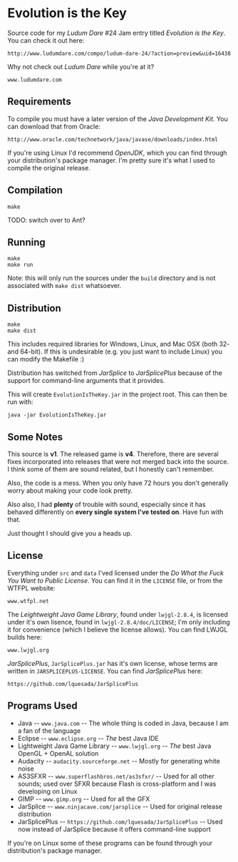 Evolution is the Key
====================

Source code for my _Ludum Dare_ #24 Jam entry titled _Evolution is the Key_.
You can check it out here:

```
http://www.ludumdare.com/compo/ludum-dare-24/?action=preview&uid=16438
```

Why not check out _Ludum Dare_ while you're at it?

```
www.ludumdare.com
```

Requirements
------------

To compile you must have a later version of the _Java Development Kit_. You can
download that from Oracle:

```
http://www.oracle.com/technetwork/java/javase/downloads/index.html
```

If you're using Linux I'd recommend _OpenJDK_, which you can find through your
distribution's package manager. I'm pretty sure it's what I used to compile the
original release.

Compilation
-----------

```
make
```

TODO: switch over to Ant?

Running
-------

```
make
make run
```

Note: this will only run the sources under the `build` directory and is not
associated with `make dist` whatsoever.

Distribution
------------

```
make
make dist
```

This includes required libraries for Windows, Linux, and Mac OSX (both 32- and
64-bit). If this is undesirable (e.g. you just want to include Linux) you can
modify the Makefile :)

Distribution has switched from _JarSplice_ to _JarSplicePlus_ because of the
support for command-line arguments that it provides.

This will create `EvolutionIsTheKey.jar` in the project root. This can then be
run with:

```
java -jar EvolutionIsTheKey.jar
```

Some Notes
----------

This source is **v1**. The released game is **v4**. Therefore, there are several
fixes incorporated into releases that were not merged back into the source. I
think some of them are sound related, but I honestly can't remember.

Also, the code is a mess. When you only have 72 hours you don't generally worry
about making your code look pretty.

Also also, I had **plenty** of trouble with sound, especially since it has
behaved differently on **every single system I've tested on**. Have fun with
that.

Just thought I should give you a heads up.

License
-------

Everything under `src` and `data` I'ved licensed under the _Do What the Fuck You
Want to Public License_. You can find it in the `LICENSE` file, or from the
WTFPL website:

```
www.wtfpl.net
```

The _Leightweight Java Game Library_, found under `lwjgl-2.8.4`, is licensed
under it's own lisence, found in `lwjgl-2.8.4/doc/LICENSE`; I'm only including
it for convenience (which I believe the license allows). You can find LWJGL
builds here:

```
www.lwjgl.org
```

_JarSplicePlus_, `JarSplicePlus.jar` has it's own license, whose terms are
written in `JARSPLICEPLUS-LICENSE`. You can find _JarSplicePlus_ here:

```
https://github.com/lquesada/JarSplicePlus
```

Programs Used
-------------

  * Java -- `www.java.com` -- The whole thing is coded in Java, because I am a fan of the language
  * Eclipse -- `www.eclipse.org` -- _The_ best Java IDE
  * Lightweight Java Game Library -- `www.lwjgl.org` -- _The_ best Java OpenGL + OpenAL solution
  * Audacity -- `audacity.sourceforge.net` -- Mostly for generating white noise
  * AS3SFXR -- `www.superflashbros.net/as3sfxr/` -- Used for all other sounds; used over SFXR because Flash is cross-platform and I was developing on Linux
  * GIMP -- `www.gimp.org` -- Used for all the GFX
  * JarSplice -- `www.ninjacave.com/jarsplice` -- Used for original release distribution
  * JarSplicePlus -- `https://github.com/lquesada/JarSplicePlus` -- Used now instead of JarSplice because it offers command-line support
  
If you're on Linux some of these programs can be found through your
distribution's package manager.
